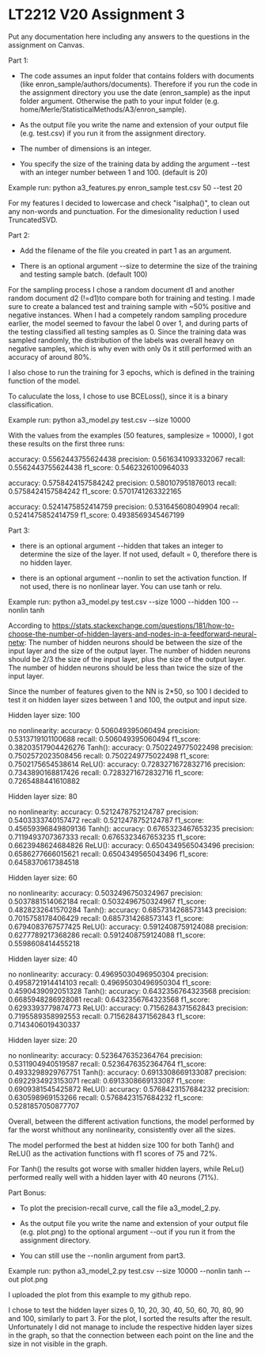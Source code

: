 # LT2212 V20 Assignment 3

Put any documentation here including any answers to the questions in the 
assignment on Canvas.


Part 1:

- The code assumes an input folder that contains folders with documents (like enron_sample/authors/documents). Therefore if you run the code in the assignment directory you use the date (enron_sample) as the input folder argument. Otherwise the path to your input folder (e.g. home/Merle/StatisticalMethods/A3/enron_sample).

- As the output file you write the name and extension of your output file (e.g. test.csv) if you run it from the assignment directory.

- The number of dimensions is an integer.

- You specify the size of the training data by adding the argument --test with an integer number between 1 and 100. (default is 20)

Example run: python a3_features.py enron_sample test.csv 50 --test 20

For my features I decided to lowercase and check "isalpha()", to clean out any non-words and punctuation.
For the dimesionality reduction I used TruncatedSVD.



Part 2:

- Add the filename of the file you created in part 1 as an argument.

- There is an optional argument --size to determine the size of the training and testing sample batch. (default 100)

For the sampling process I chose a random document d1 and another random document d2 (!=d1)to compare both for training and testing. 
I made sure to create a balanced test and training sample with ~50% positive and negative instances.
When I had a competely random sampling procedure earlier, the model seemed to favour the label 0 over 1, and during parts of the testing classified all testing samples as 0. 
Since the training data was sampled randomly, the distribution of the labels was overall heavy on negative samples, which is why even with only 0s it still performed with an accuracy of around 80%.

I also chose to run the training for 3 epochs, which is defined in the training function of the model.

To caluculate the loss, I chose to use BCELoss(), since it is a binary classification.


Example run: python a3_model.py test.csv --size 10000

With the values from the examples (50 features, samplesize = 10000), I got these results on the first three runs:

accuracy: 0.5562443755624438 precision: 0.5616341093332067 recall: 0.5562443755624438 f1_score: 0.5462326100964033

accuracy: 0.5758424157584242 precision: 0.580107951876013 recall: 0.5758424157584242 f1_score: 0.5701741263322165

accuracy: 0.5241475852414759 precision: 0.531645608049904 recall: 0.5241475852414759 f1_score: 0.4938569345467199


Part 3: 

- there is an optional argument --hidden that takes an integer to determine the size of the layer. If not used, default = 0, therefore there is no hidden layer.

- there is an optional argument --nonlin to set the activation function. If not used, there is no nonlinear layer. You can use tanh or relu.

Example run: python a3_model.py test.csv --size 1000 --hidden 100 --nonlin tanh


According to https://stats.stackexchange.com/questions/181/how-to-choose-the-number-of-hidden-layers-and-nodes-in-a-feedforward-neural-netw:
The number of hidden neurons should be between the size of the input layer and the size of the output layer.
The number of hidden neurons should be 2/3 the size of the input layer, plus the size of the output layer.
The number of hidden neurons should be less than twice the size of the input layer.

Since the number of features given to the NN is 2*50, so 100 I decided to test it on hidden layer sizes between 1 and 100, the output and input size.

Hidden layer size: 100

no nonlinearity: accuracy: 0.506049395060494 precision: 0.5313719101100688 recall: 0.506049395060494 f1_score: 0.38203517904426276
Tanh():          accuracy: 0.7502249775022498 precision: 0.7502572023508456 recall: 0.7502249775022498 f1_score: 0.7502175654538614
ReLU():          accuracy: 0.7283271672832716 precision: 0.7343890168817426 recall: 0.7283271672832716 f1_score: 0.7265488441610882


Hidden layer size: 80

no nonlinearity: accuracy: 0.5212478752124787 precision: 0.5403333740157472 recall: 0.5212478752124787 f1_score: 0.45659396849809136
Tanh():          accuracy: 0.6765323467653235 precision: 0.7119493707367333 recall: 0.6765323467653235 f1_score: 0.6623948624684826
ReLU():          accuracy: 0.6504349565043496 precision: 0.6586277666015621 recall: 0.6504349565043496 f1_score: 0.6458370617384518   


Hidden layer size: 60

no nonlinearity: accuracy: 0.5032496750324967 precision: 0.5037881514062184 recall: 0.5032496750324967 f1_score: 0.4828232641570284
Tanh():          accuracy: 0.6857314268573143 precision: 0.7015758178406429 recall: 0.6857314268573143 f1_score: 0.6794083767577425
ReLU():          accuracy: 0.5912408759124088 precision: 0.6277789217368286 recall: 0.5912408759124088 f1_score: 0.5598608414455218


Hidden layer size: 40

no nonlinearity: accuracy: 0.49695030496950304 precision: 0.4958721914414103 recall: 0.49695030496950304 f1_score: 0.4590439092051328
Tanh():          accuracy: 0.6432356764323568  precision: 0.6685948286928081 recall: 0.6432356764323568  f1_score: 0.6293393779874773
ReLU():          accuracy: 0.7156284371562843  precision: 0.7195589358992553 recall: 0.7156284371562843  f1_score: 0.7143406019430337

Hidden layer size: 20

no nonlinearity: accuracy: 0.5236476352364764 precision: 0.5311904940519587 recall: 0.5236476352364764 f1_score: 0.4933298929767751
Tanh():          accuracy: 0.6913308669133087 precision: 0.6922934923153071 recall: 0.6913308669133087 f1_score: 0.6909381545425872
ReLU():          accuracy: 0.5768423157684232 precision: 0.630598969153266 recall: 0.5768423157684232 f1_score: 0.5281857050877707


Overall, between the different activation functions, the model performed by far the worst whithout any nonlinearity, consistently over all the sizes.

The model performed the best at hidden size 100 for both Tanh() and ReLU() as the activation functions with f1 scores of 75 and 72%.

For Tanh() the results got worse with smaller hidden layers, while ReLu() performed really well with a hidden layer with 40 neurons (71%).



Part Bonus:

- To plot the precision-recall curve, call the file a3_model_2.py.

- As the output file you write the name and extension of your output file (e.g. plot.png) to the optional argument --out if you run it from the assignment directory.

- You can still use the --nonlin argument from part3.

Example run: python a3_model_2.py test.csv --size 10000 --nonlin tanh --out plot.png

I uploaded the plot from this example to my github repo.

I chose to test the hidden layer sizes 0, 10, 20, 30, 40, 50, 60, 70, 80, 90 and 100, similarly to part 3.
For the plot, I sorted the results after the result. Unfortunately I did not manage to include the respective hidden layer sizes in the graph,
so that the connection between each point on the line and the size in not visible in the graph.
